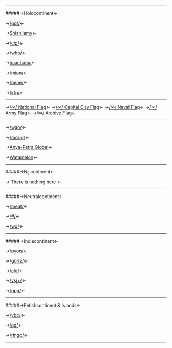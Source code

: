 ***
#####->Holocontinent<-

->[/ppt/](https://files.catbox.moe/al1iyw.png)<-

->[Shishilamy](https://files.catbox.moe/f30hdr.jpg)<-

->[/cig/](https://files.catbox.moe/i5ipoo.jpg)<-

->[/who/](https://files.catbox.moe/3kkryq.png)<-

->[haachama](https://files.catbox.moe/yieat4.png)<-

->[/mion/](https://files.catbox.moe/m1pgzn.png)<-

->[/nene/](https://files.catbox.moe/q0t52b.png)<-

->[/kfp/](https://files.catbox.moe/vbkrta.jpg)<-
***
->[/∞/ National Flag](https://de.catbox.moe/an8fyd.png)<-
->[/∞/ Capital City Flag](https://de.catbox.moe/rjdr3k.png)<-
->[/∞/ Naval Flag](https://de.catbox.moe/66015s.png)<-
->[/∞/ Army Flag](https://de.catbox.moe/96f3np.png)<-
->[/∞/ Archive Flag](https://a.pomf.cat/lfhnkb.png)<-
***
->[/wah/](https://files.catbox.moe/108shr.png)<-

->[/morig/](https://files.catbox.moe/ou87tb.png)<-

->[Anya-Petra Global](https://files.catbox.moe/46o6xi.png)<-

->[Watamelon](https://files.catbox.moe/5vutdc.png)<-

***
#####->Nijicontinent<-

-> There is nothing here <-

***
#####->Neutralcontinent<-

->[/meat/](https://files.catbox.moe/tc03ki.png)<-

->[/#/](https://files.catbox.moe/az4pbi.png)<-

->[/wg/](https://files.catbox.moe/lw85wb.png)<-

***
#####->Indiecontinent<-

->[/pyon/](https://de.catbox.moe/2r90yl.jpg)<-

->[/gorlz/](https://files.catbox.moe/7fg16o.jpg)<-

->[/clg/](https://files.catbox.moe/z7wb1n.png)<-

->[/vsj+/](https://files.catbox.moe/yw06mk.png)<-

->[/ppg/](https://files.catbox.moe/n9lcem.png)<-

***
#####->Fetishcontinent & Islands<-

->[/ybc/](https://files.catbox.moe/9c7khp.png)<-

->[/ag/](https://files.catbox.moe/btryd5.png)<-

->[/ringo/](https://files.catbox.moe/bs8ltg.png)<-

***

